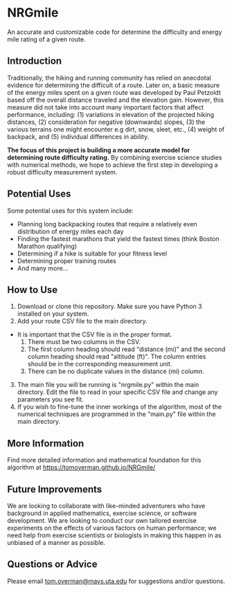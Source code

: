 # NRGmile
An accurate and customizable code for determine the difficulty and energy mile rating of a given route.

## Introduction
Traditionally, the hiking and running community has relied on anecdotal evidence for determining the difficult of a route.
Later on, a basic measure of the energy miles spent on a given route was developed by Paul Petzoldt based off the overall distance traveled and the elevation gain.
However, this measure did not take into account many important factors that affect performance, including: (1) variations in elevation of the projected hiking distances, (2) consideration for negative (downwards) slopes, (3) the various terrains one might encounter e.g dirt, snow, sleet, etc., (4) weight of backpack, and (5) individual differences in ability.

**The focus of this project is building a more accurate model for determining route difficulty rating.** By combining exercise science studies with numerical methods, we hope to achieve the first step in developing a robust difficulty measurement system.

## Potential Uses
Some potential uses for this system include:
- Planning long backpacking routes that require a relatively even distribution of energy miles each day
- Finding the fastest marathons that yield the fastest times (think Boston Marathon qualifying)
- Determining if a hike is suitable for your fitness level
- Determining proper training routes
- And many more...

## How to Use
1. Download or clone this repository. Make sure you have Python 3 installed on your system.
2. Add your route CSV file to the main directory.
  - It is important that the CSV file is in the proper format. 
    1. There must be two columns in the CSV.
    2. The first column heading should read "distance (mi)" and the second column heading should read "altitude (ft)". The column entries should be in the corresponding measurement unit.
    3. There can be no duplicate values in the distance (mi) column.
3. The main file you will be running is "nrgmile.py" within the main directory. Edit the file to read in your specific CSV file and change any parameters you see fit.
4. If you wish to fine-tune the inner workings of the algorithm, most of the numerical techniques are programmed in the "main.py" file within the main directory.

## More Information
Find more detailed information and mathematical foundation for this algorithm at https://tomoverman.github.io/NRGmile/

## Future Improvements
We are looking to collaborate with like-minded adventurers who have background in applied mathematics, exercise science, or software development. We are looking to conduct our own tailored exercise experiments on the effects of various factors on human performance; we need help from exercise scientists or biologists in making this happen in as unbiased of a manner as possible.

## Questions or Advice
Please email tom.overman@mavs.uta.edu for suggestions and/or questions. 
